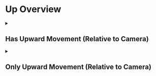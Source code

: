 # Up Overview

<details>
<summary><h2>Has Upward Movement (Relative to Camera)</h2></summary>


<h3>🔵 Label Name:</h3>
<code>has_up_wrt_camera</code>


<h3>📖 Definition:</h3>
Does the camera move upward (not tilting up) with respect to the initial frame?

<details>
<summary><h4> Question (Definition)</h4></summary>

- Is the camera moving upward in space based on its starting position?

- Is the camera moving upward (not tilting up) with respect to itself, creating a noticeable vertical parallax effect?

- Is the upward motion of the camera clear in this shot by comparing the start and end of the shot?

- Is the camera performing a pedestal up movement?

- Is the camera elevating with respect to itself?

</details>

<details>
<summary><h4> Alternative Question</h4></summary>

- Does the camera move upward (not tilting up)?

- Is the camera moving upward?

- Is there clear upward movement when comparing the start and end of the shot?

- Does the camera travel upward in space, rather than tilting up?

- Is the camera rising through the space?

- Does the shot feature a clear upward motion of the camera?

- Is the camera's movement progressing upward rather than downward?

- Is the upward motion of the camera clear in this shot?

- Does the camera travel upward in space, rather than tilting up?

- Is the camera ascending in the scene?

- Does the perspective shift upward rather than relying on tilt?

- Is the camera physically traveling upward instead of rotating?

- Is the camera rising, creating a strong sense of vertical movement?

</details>

<details>
<summary><h4> Prompt (Definition)</h4></summary>

- A video where the camera moves upward (not tilting up) with respect to the initial frame.

- A shot where the camera moves upward in space based on its starting position.

- A video where the camera moves upward (not tilting up) with respect to itself, creating a noticeable vertical parallax effect.

- A scene where the upward motion of the camera is clear by comparing the start and end of the shot.

- The camera performs a pedestal up movement.

- The camera elevates with respect to itself.

- A video where the camera physically rises with respect to itself.

</details>

<details>
<summary><h4> Alternative Prompt</h4></summary>

- A shot where the camera moves upward, not tilting up.

- A video where the camera is moving upward.

- The camera moves upward in space based on its starting position.

- The camera rises through the space.

- The camera moves upward.

- Camera ascends upward.

- A scene where there is clear upward movement when comparing the start and end of the shot.

- A video where the camera travels upward in space, rather than tilting up.

- A shot where the camera rises through the space.

- A video where the shot features a clear upward motion of the camera.

- A scene where the camera's movement progresses upward rather than downward.

- A video where the upward motion of the camera is clear.

- A shot where the camera travels upward in space rather than tilting up.

- A scene where the camera is ascending in the shot.

- A video where the perspective shifts upward rather than relying on tilt.

- A shot where the camera physically travels upward instead of rotating.

- A video where the camera rises, creating a strong sense of vertical movement.

</details>

<h4>🟢 Positive:</h4>
<code>self.cam_motion.up_cam is True</code>

<h4>🔴 Negative:</h4>
<code>self.cam_motion.up_cam is False</code>

<details>
<summary><h4>🔴 Negative (Easy)</h4></summary>

- <b>moving_down</b>: <code>self.cam_motion.down_cam is True</code>

</details>

<details>
<summary><h4>🔴 Negative (Hard)</h4></summary>

- <b>tilting_up</b>: <code>self.cam_motion.up_cam is False and self.cam_motion.tilt_up is True</code>

</details>

</details>

<details>
<summary><h2>Only Upward Movement (Relative to Camera)</h2></summary>


<h3>🔵 Label Name:</h3>
<code>only_up_wrt_camera</code>


<h3>📖 Definition:</h3>
Does the camera only move upward (not tilting up) with respect to the initial frame?

<details>
<summary><h4> Question (Definition)</h4></summary>

- Is upward motion the only camera movement from the initial frame?

- Is there no other camera motion except upward movement relative to the initial frame?

- Does the camera move upward with respect to itself without any other movement or tilting?

- Is the camera only moving upward relative to the first frame?

- Is the camera only performing a pedestal up movement?

- Is the camera only elevating with respect to itself?

- Is the camera only moving upward without tilting up relative to the first frame?

</details>

<details>
<summary><h4> Alternative Question</h4></summary>

- Is the camera only moving upward?

- Is the camera only moving upward (not tilting up) in the scene, creating a noticeable vertical parallax effect?

- Is upward motion the only camera movement in this shot?

- Does the camera travel only upward in space, rather than tilting up?

- Is the camera exclusively moving upward relative to its initial position?

- Does the camera rise in a straight upward direction without any other motions?

- Is the only movement in this shot an upward motion?

- Is there no forward, sideways, or tilt adjustments while moving upward?

- Does the camera ascend without any horizontal changes?

- Does the tracking movement consist only of an upward rise?

- Is the camera strictly ascending upward with no other motion applied?

- Does the shot feature only a single directional upward movement?

</details>

<details>
<summary><h4> Prompt (Definition)</h4></summary>

- A video where the camera only moves upward (not tilting up) relative to the initial frame.

- A shot where the camera rises straight up with respect to the initial frame without any other motion.

- A video where the camera exclusively moves upward relative to the initial frame, creating a noticeable vertical parallax effect.

- A scene where the camera moves only upward relative to itself, avoiding tilting or other motions.

- The camera is only performing a pedestal up movement.

- The camera is only elevating with respect to itself.

</details>

<details>
<summary><h4> Alternative Prompt</h4></summary>

- A tracking shot where the camera moves upward without incorporating other movement types.

- A shot where the upward motion is the only movement present in the scene.

- A shot where the camera moves strictly upward without forward or sideways movement.

- A video where the camera ascends in a single direction without any other adjustments.

- A scene where the camera rises without shifting horizontally.

- A video where the camera strictly maintains upward movement with no deviation.

- A shot where the tracking movement is purely upward with no other motion.

- A scene where the only movement present is the camera rising vertically.

</details>

<h4>🟢 Positive:</h4>
<code>self.cam_motion.up_cam is True and self.cam_motion.check_if_no_motion_cam(exclude=['up_cam'])</code>

<h4>🔴 Negative:</h4>
<code>self.cam_motion.up_cam is False or not self.cam_motion.check_if_no_motion_cam(exclude=['up_cam']))</code>

<details>
<summary><h4>🔴 Negative (Easy)</h4></summary>

- <b>moving_down</b>: <code>self.cam_motion.down_cam is True</code>

- <b>only_moving_down</b>: <code>self.cam_motion.down_cam is True and self.cam_motion.check_if_no_motion_cam(exclude=['down_cam'])</code>

</details>

<details>
<summary><h4>🔴 Negative (Hard)</h4></summary>

- <b>tilting_up</b>: <code>self.cam_motion.up_cam is False and self.cam_motion.tilt_up is True</code>

- <b>compound_motion_with_up</b>: <code>self.cam_motion.up_cam is True and not self.cam_motion.check_if_no_motion_cam(exclude=['up_cam'])</code>

</details>

</details>
